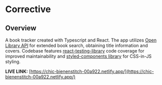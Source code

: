 # Corrective

## Overview

A book tracker created with Typescript and React. The app utilizes [Open Library API](https://openlibrary.org/developers/api) for extended  book search, obtaining title information and covers. Codebase features [react-testing-library](https://testing-library.com/docs/react-testing-library/intro/) code coverage for improved maintainability and [styled-components library](https://styled-components.com/) for CSS-in-JS styling.

**LIVE LINK:** [https://chic-bienenstitch-00a922.netlify.app/](https://chic-bienenstitch-00a922.netlify.app/)
